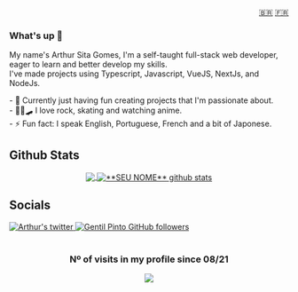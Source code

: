<div align=right>
	<a href="https://github.com/SitaGomes/SitaGomes/blob/main/README_PORTUGUES.md">🇧🇷</a>
	<a href="https://github.com/SitaGomes/SitaGomes/blob/main/README_FRANCAIS.md">🇫🇷</a>
</div>

### What's up 👋
<p>
  My name's Arthur Sita Gomes, I'm a self-taught full-stack web developer, eager to learn and better develop my skills.
</br>
  I've made projects using Typescript, Javascript, VueJS, NextJs, and NodeJs.
</p>
	
<p align="left">
- 🔭 Currently just having fun creating projects that I'm passionate about.
	<br/>
- 👨‍🎤🛹 I love rock, skating and watching anime.
	<br/>
- ⚡ Fun fact: I speak English, Portuguese, French and a bit of Japonese.
</p>

## Github Stats
<div align=center>

<a href="https://github.com/Gurupreet">
  <img align="center" src="https://github-readme-stats.vercel.app/api/top-langs/?username=SitaGomes&theme=dracula&hide_langs_below=1" />
</a>

<a href="https://github.com/Gurupreet">
 <img align="center" src="https://github-readme-stats.vercel.app/api?username=SitaGomes&show_icons=true&theme=dracula&line_height=27" alt="**SEU NOME** github stats"/>
</a>

  
</div>

## Socials
<div  style={{display: "flex"}}>
	  <a href="https://twitter.com/ArthurSitaGomes">
	    <img alt="Arthur's twitter" src="https://img.shields.io/badge/-twitter-blue?style=flat-circle&logo=Twitter&logoColor=white&link=https://twitter.com/ArthurSitaGomes">
	  </a>
	  <a href="https://www.linkedin.com/in/arthur-sita-gomes-3683221b3/">
	    <img alt="Gentil Pinto GitHub followers" src="https://img.shields.io/badge/-LinkedIn-blue?style=flat-circle&logo=Linkedin&logoColor=white&link=https://www.linkedin.com/in/arthur-sita-gomes-3683221b3/">
	  </a>
</div>

<br/>

<div align="center">
	
### Nº of visits in my profile since 08/21

<img alingn="center" src="https://profile-counter.glitch.me/SitaGomes/count.svg" />
</div>
 

